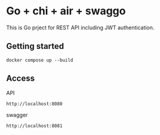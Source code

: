 # Go + chi + air + swaggo

This is Go prject for REST API including JWT authentication.

## Getting started

```
docker compose up --build
```

## Access

API

`http://localhost:8080`

swagger

`http://localhost:8081`